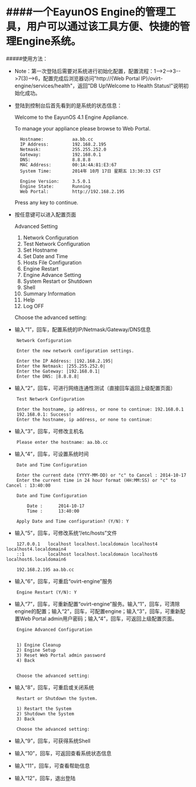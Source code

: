 ####一个EayunOS Engine的管理工具，用户可以通过该工具方便、快捷的管理Engine系统。
=============
#####使用方法：

* Note：第一次登陆后需要对系统进行初始化配置，配置流程：1-->2-->3-->7(3)-->6，配置完成后浏览器访问"http://{Web Portal IP}/ovirt-engine/services/health"，返回"DB Up!Welcome to Health Status!"说明初始化成功。

* 登陆到控制台后首先看到的是系统的状态信息：

    Welcome to the EayunOS 4.1 Engine Appliance.
    
    To manage your appliance please browse to Web Portal.
    
    	Hostname:		    aa.bb.cc
    	IP Address:		    192.168.2.195
    	Netmask:		    255.255.252.0
    	Gateway:		    192.168.0.1
    	DNS:                8.8.8.8
    	MAC Address:	    00:1A:4A:81:E3:67
    	System Time:        2014年 10月 17日 星期五 13:30:33 CST
    	
    	Engine Version:		3.5.0.1
    	Engine State:		Running
    	Web Portal:		    http://192.168.2.195
    
    
    Press any key to continue.

* 按任意键可以进入配置页面

    Advanced Setting
    
    1) Network Configuration
    2) Test Network Configuration
    3) Set Hostname
    4) Set Date and Time
    5) Hosts File Configuration
    6) Engine Restart
    7) Engine Advance Setting
    8) System Restart or Shutdown
    9) Shell
    10) Summary Information
    11) Help
    12) Log OFF
    
    
    Choose the advanced setting: 

* 输入“1”，回车，配置系统的IP/Netmask/Gateway/DNS信息

```
    Network Configuration
    
    Enter the new network configuration settings.
    
    Enter the IP Address: |192.168.2.195| 
    Enter the Netmask: |255.255.252.0| 
    Enter the Gateway: |192.168.0.1| 
    Enter the DNS: |8.8.8.8| 
```

* 输入“2”，回车，可进行网络连通性测试（直接回车返回上级配置页面）

```
    Test Network Configuration
    
    Enter the hostname, ip address, or none to continue: 192.168.0.1
    192.168.0.1: Success!
    Enter the hostname, ip address, or none to continue:
```

* 输入“3”，回车，可修改主机名

```
    Please enter the hostname: aa.bb.cc
```

* 输入“4”，回车，可设置系统时间

```
    Date and Time Configuration
    
    Enter the current date (YYYY-MM-DD) or "c" to Cancel : 2014-10-17
    Enter the current time in 24 hour format (HH:MM:SS) or "c" to Cancel : 13:40:00

    Date and Time Configuration
    
    	Date :		2014-10-17
    	Time :		13:40:00
    
    Apply Date and Time configuration? (Y/N): Y
```

* 输入“5”，回车，可修改系统“/etc/hosts”文件

```
    127.0.0.1   localhost localhost.localdomain localhost4 localhost4.localdomain4
    ::1         localhost localhost.localdomain localhost6 localhost6.localdomain6
    
    192.168.2.195 aa.bb.cc
```

* 输入“6”，回车，可重启“ovirt-engine”服务

```
    Engine Restart (Y/N): Y
```

* 输入“7”，回车，可重新配置“ovirt-engine”服务。输入“1”，回车，可清除engine的配置；输入“2”，回车，可配置engine；输入“3”，回车，可重新配置Web Portal admin用户密码；输入“4”，回车，可返回上级配置页面。

```
    Engine Advanced Configuration
    
    
    1) Engine Cleanup 
    2) Engine Setup 
    3) Reset Web Portal admin password 
    4) Back
    
    
    Choose the advanced setting:
```

* 输入“8”，回车，可重启或关闭系统

```
    Restart or Shutdown the System.
    
    1) Restart the System 
    2) Shutdown the System
    3) Back
    
    Choose the advanced setting: 
```

* 输入“9”，回车，可获得系统Shell

* 输入“10”，回车，可返回查看系统状态信息

* 输入“11”，回车，可查看帮助信息

* 输入“12”，回车，退出登陆


